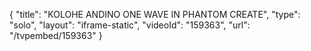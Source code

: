 {
    "title": "KOLOHE ANDINO ONE WAVE IN PHANTOM CREATE",
    "type": "solo",
    "layout": "iframe-static",
    "videoId": "159363",
    "url": "\/tvpembed\/159363"
}